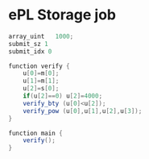 <!-- TITLE: ePl Storage Job -->
<!-- SUBTITLE: A quick summary of ePl Storage Job -->

# ePL Storage job

```java
array_uint   1000;
submit_sz 1
submit_idx 0

function verify {
    u[0]=m[0];
    u[1]=m[1];
    u[2]=s[0];
    if(u[2]==0) u[2]=4000;
    verify_bty (u[0]<u[2]);
    verify_pow (u[0],u[1],u[2],u[3]);
}

function main {
    verify();
}
```


